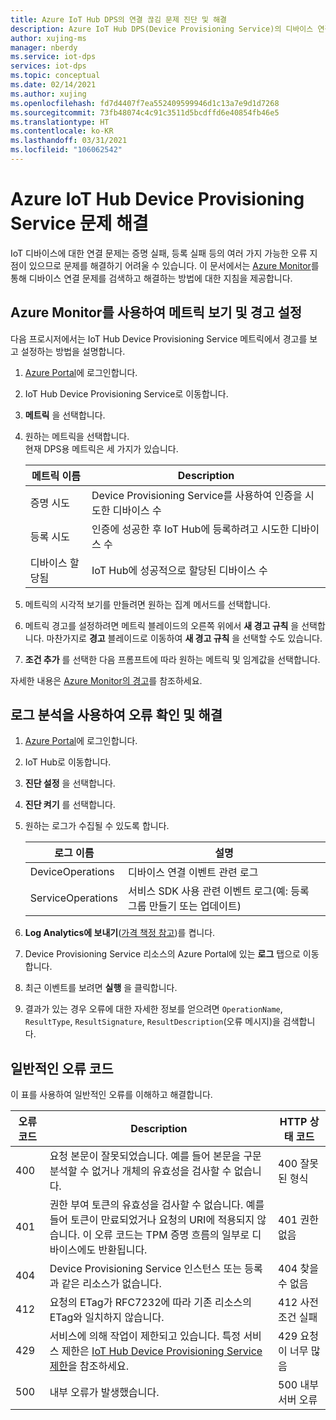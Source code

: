 ```yaml
---
title: Azure IoT Hub DPS의 연결 끊김 문제 진단 및 해결
description: Azure IoT Hub DPS(Device Provisioning Service)의 디바이스 연결에 대한 일반적인 오류를 진단하고 해결하는 방법을 알아봅니다.
author: xujing-ms
manager: nberdy
ms.service: iot-dps
services: iot-dps
ms.topic: conceptual
ms.date: 02/14/2021
ms.author: xujing
ms.openlocfilehash: fd7d4407f7ea552409599946d1c13a7e9d1d7268
ms.sourcegitcommit: 73fb48074c4c91c3511d5bcdffd6e40854fb46e5
ms.translationtype: HT
ms.contentlocale: ko-KR
ms.lasthandoff: 03/31/2021
ms.locfileid: "106062542"
---
```

# <a name="troubleshooting-with-azure-iot-hub-device-provisioning-service"></a>Azure IoT Hub Device Provisioning Service 문제 해결

IoT 디바이스에 대한 연결 문제는 증명 실패, 등록 실패 등의 여러 가지 가능한 오류 지점이 있으므로 문제를 해결하기 어려울 수 있습니다. 이 문서에서는 [Azure Monitor](../azure-monitor/overview.md)를 통해 디바이스 연결 문제를 검색하고 해결하는 방법에 대한 지침을 제공합니다.

## <a name="using-azure-monitor-to-view-metrics-and-set-up-alerts"></a>Azure Monitor를 사용하여 메트릭 보기 및 경고 설정

다음 프로시저에서는 IoT Hub Device Provisioning Service 메트릭에서 경고를 보고 설정하는 방법을 설명합니다. 

1. [Azure Portal](https://portal.azure.com)에 로그인합니다.

2. IoT Hub Device Provisioning Service로 이동합니다.

3. **메트릭** 을 선택합니다.

4. 원하는 메트릭을 선택합니다. 
   <br />현재 DPS용 메트릭은 세 가지가 있습니다.

    | 메트릭 이름 | Description |
    |-------|------------|
    | 증명 시도 | Device Provisioning Service를 사용하여 인증을 시도한 디바이스 수|
    | 등록 시도 | 인증에 성공한 후 IoT Hub에 등록하려고 시도한 디바이스 수|
    | 디바이스 할당됨 | IoT Hub에 성공적으로 할당된 디바이스 수|

5. 메트릭의 시각적 보기를 만들려면 원하는 집계 메서드를 선택합니다. 

6. 메트릭 경고를 설정하려면 메트릭 블레이드의 오른쪽 위에서 **새 경고 규칙** 을 선택합니다. 마찬가지로 **경고** 블레이드로 이동하여 **새 경고 규칙** 을 선택할 수도 있습니다.

7. **조건 추가** 를 선택한 다음 프롬프트에 따라 원하는 메트릭 및 임계값을 선택합니다.

자세한 내용은 [Azure Monitor의 경고](../azure-monitor/alerts/alerts-overview.md)를 참조하세요.

## <a name="using-log-analytic-to-view-and-resolve-errors"></a>로그 분석을 사용하여 오류 확인 및 해결

1. [Azure Portal](https://portal.azure.com)에 로그인합니다.

2. IoT Hub로 이동합니다.

3. **진단 설정** 을 선택합니다.

4. **진단 켜기** 를 선택합니다.

5. 원하는 로그가 수집될 수 있도록 합니다.

    | 로그 이름 | 설명 |
    |-------|------------|
    | DeviceOperations | 디바이스 연결 이벤트 관련 로그 |
    | ServiceOperations | 서비스 SDK 사용 관련 이벤트 로그(예: 등록 그룹 만들기 또는 업데이트)|

6. **Log Analytics에 보내기**([가격 책정 참고](https://azure.microsoft.com/pricing/details/log-analytics/))를 켭니다. 

7. Device Provisioning Service 리소스의 Azure Portal에 있는 **로그** 탭으로 이동합니다.

8. 최근 이벤트를 보려면 **실행** 을 클릭합니다.

9. 결과가 있는 경우 오류에 대한 자세한 정보를 얻으려면 `OperationName`, `ResultType`, `ResultSignature`, `ResultDescription`(오류 메시지)을 검색합니다.


## <a name="common-error-codes"></a>일반적인 오류 코드
이 표를 사용하여 일반적인 오류를 이해하고 해결합니다.

| 오류 코드| Description | HTTP 상태 코드 |
|-------|------------|------------|
| 400 | 요청 본문이 잘못되었습니다. 예를 들어 본문을 구문 분석할 수 없거나 개체의 유효성을 검사할 수 없습니다.| 400 잘못된 형식 |
| 401 | 권한 부여 토큰의 유효성을 검사할 수 없습니다. 예를 들어 토큰이 만료되었거나 요청의 URI에 적용되지 않습니다. 이 오류 코드는 TPM 증명 흐름의 일부로 디바이스에도 반환됩니다. | 401 권한 없음|
| 404 | Device Provisioning Service 인스턴스 또는 등록과 같은 리소스가 없습니다. |404 찾을 수 없음 |
| 412 | 요청의 ETag가 RFC7232에 따라 기존 리소스의 ETag와 일치하지 않습니다. | 412 사전 조건 실패 |
| 429 | 서비스에 의해 작업이 제한되고 있습니다. 특정 서비스 제한은 [IoT Hub Device Provisioning Service 제한](../azure-resource-manager/management/azure-subscription-service-limits.md#iot-hub-device-provisioning-service-limits)을 참조하세요. | 429 요청이 너무 많음 |
| 500 | 내부 오류가 발생했습니다. | 500 내부 서버 오류|